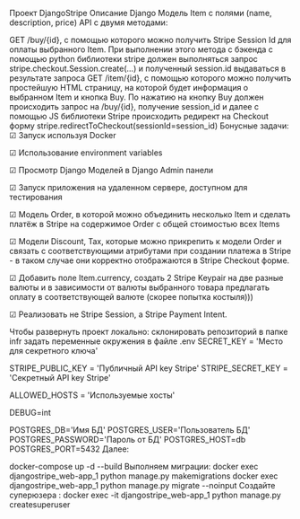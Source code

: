 Проект DjangoStripe
Описание
Django Модель Item с полями (name, description, price) API с двумя методами:

GET /buy/{id}, c помощью которого можно получить Stripe Session Id для оплаты выбранного Item. При выполнении этого метода c бэкенда с помощью python библиотеки stripe должен выполняться запрос stripe.checkout.Session.create(...) и полученный session.id выдаваться в результате запроса
GET /item/{id}, c помощью которого можно получить простейшую HTML страницу, на которой будет информация о выбранном Item и кнопка Buy. По нажатию на кнопку Buy должен происходить запрос на /buy/{id}, получение session_id и далее с помощью JS библиотеки Stripe происходить редирект на Checkout форму stripe.redirectToCheckout(sessionId=session_id)
Бонусные задачи:
☑ Запуск используя Docker

☑ Использование environment variables

☑ Просмотр Django Моделей в Django Admin панели

☑ Запуск приложения на удаленном сервере, доступном для тестирования

☑ Модель Order, в которой можно объединить несколько Item и сделать платёж в Stripe на содержимое Order c общей стоимостью всех Items

☑ Модели Discount, Tax, которые можно прикрепить к модели Order и связать с соответствующими атрибутами при создании платежа в Stripe - в таком случае они корректно отображаются в Stripe Checkout форме.

☑ Добавить поле Item.currency, создать 2 Stripe Keypair на две разные валюты и в зависимости от валюты выбранного товара предлагать оплату в соответствующей валюте (скорее попытка костыля)))

☑ Реализовать не Stripe Session, а Stripe Payment Intent.

Чтобы развернуть проект локально:
склонировать репозиторий
в папке infr задать переменные окружения в файле .env
SECRET_KEY = 'Место для секретного ключа'

STRIPE_PUBLIC_KEY = 'Публичный API key Stripe' 
STRIPE_SECRET_KEY = 'Секретный API key Stripe'

ALLOWED_HOSTS = 'Используемые хосты'
 
DEBUG=int

POSTGRES_DB='Имя БД'
POSTGRES_USER='Пользователь БД'
POSTGRES_PASSWORD='Пароль от БД'
POSTGRES_HOST=db
POSTGRES_PORT=5432
Далее:

docker-compose up -d --build
Выполняем миграции:
docker exec djangostripe_web-app_1 python manage.py makemigrations
docker exec djangostripe_web-app_1 python manage.py migrate --noinput
Создайте суперюзера :
docker exec -it djangostripe_web-app_1 python manage.py createsuperuser
